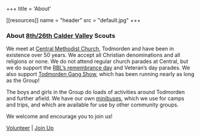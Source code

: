 +++
title = 'About'

[[resources]]
  name = "header"
  src = "default.jpg"
+++

### About [8th/26th Calder Valley](https://scouts.org.uk/groups/8th26th-calder-valley-scout-group) Scouts

We meet at [Central Methodist Church](https://calderdalemethodists.org.uk/churches/todmorden.php), Todmorden and have been in existence over 50 years. We accept all Christian denominations and all religions or none. We do not attend regular church parades at Central, but we do support the [RBL’s remembrance day](https://www.britishlegion.org.uk/get-involved/remembrance/about-remembrance) and Veteran’s day parades. We also support [Todmorden Gang Show](https://www.todgangshow.org.uk/), which has been running nearly as long as the Group!

The boys and girls in the Group do loads of activities around Todmorden and further afield. We have our own [minibuses](/bookings), which we use for camps and trips, and which are available for use by other community groups.

We welcome and encourage you to join us!

[Volunteer](/join/volunteer) | [Join Up](/join/)